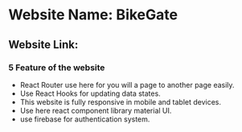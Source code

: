 # Website Name: BikeGate
## Website Link: 
### 5 Feature of the website 
-  React Router use here for you will a page to another page easily.
-  Use React Hooks for updating data states.
-  This website is fully responsive in mobile and tablet devices.
-  Use here react component library material UI.
-  use firebase for authentication system.